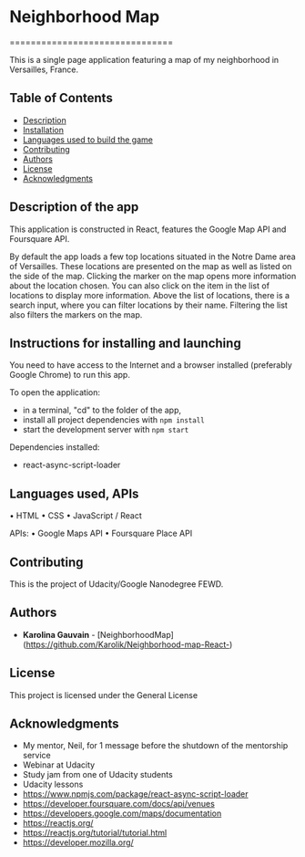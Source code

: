 # Neighborhood Map
===============================

This is a single page application featuring a map of my neighborhood in Versailles, France.

## Table of Contents

* [Description](#description)
* [Installation](#instructions-for-installing-and-launching)
* [Languages used to build the game](#languages-used-to-build-the-game)
* [Contributing](#contributing)
* [Authors](#authors)
* [License](#license)
* [Acknowledgments](#acknowledgments)

## Description of the app

This application is constructed in React, features the Google Map API and Foursquare API.

By default the app loads a few top locations situated in the Notre Dame area of Versailles. These locations are presented on the map as well as listed on the side of the map.
Clicking the marker on the map opens more information about the location chosen.
You can also click on the item in the list of locations to display more information.
Above the list of locations, there is a search input, where you can filter locations by their name.
Filtering the list also filters the markers on the map.


## Instructions for installing and launching

You need to have access to the Internet and a browser installed (preferably Google Chrome) to run this app.

To open the application: 

* in a terminal, "cd" to the folder of the app,
* install all project dependencies with `npm install`
* start the development server with `npm start`

Dependencies installed:
* react-async-script-loader

## Languages used, APIs

•	HTML
•	CSS
•	JavaScript / React

APIs:
•   Google Maps API
•   Foursquare Place API

## Contributing

This is the project of Udacity/Google Nanodegree FEWD.

## Authors

* **Karolina Gauvain**  - [NeighborhoodMap] (https://github.com/Karolik/Neighborhood-map-React-)

## License

This project is licensed under the General License 

## Acknowledgments

* My mentor, Neil, for 1 message before the shutdown of the mentorship service
* Webinar at Udacity
* Study jam from one of Udacity students
* Udacity lessons
* https://www.npmjs.com/package/react-async-script-loader
* https://developer.foursquare.com/docs/api/venues
* https://developers.google.com/maps/documentation
* https://reactjs.org/
* https://reactjs.org/tutorial/tutorial.html
* https://developer.mozilla.org/
